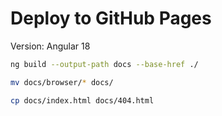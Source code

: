 # Deploy to GitHub Pages

Version: Angular 18

```bash
ng build --output-path docs --base-href ./
```

```bash
mv docs/browser/* docs/
```

```bash
cp docs/index.html docs/404.html
```
